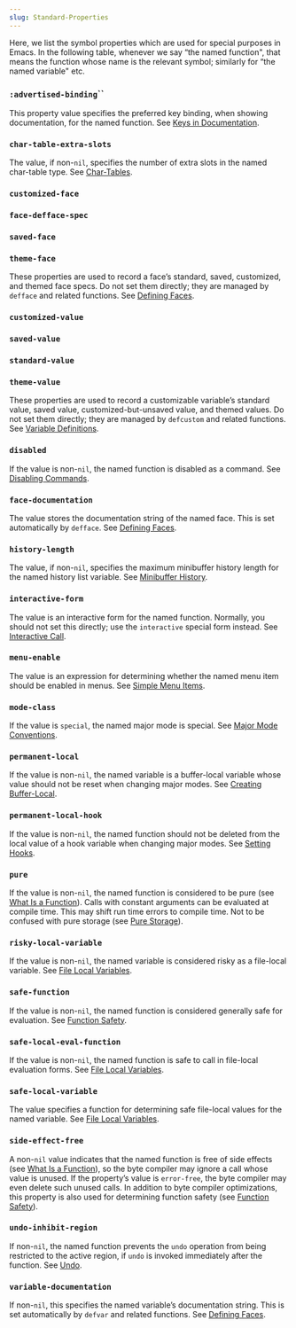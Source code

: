 ```yaml
---
slug: Standard-Properties
---
```


Here, we list the symbol properties which are used for special purposes in Emacs. In the following table, whenever we say “the named function", that means the function whose name is the relevant symbol; similarly for “the named variable" etc.

### <span className="tag :advertised-binding">`:advertised-binding`</span>``

This property value specifies the preferred key binding, when showing documentation, for the named function. See [Keys in Documentation](Keys-in-Documentation).

### `char-table-extra-slots`

The value, if non-`nil`, specifies the number of extra slots in the named char-table type. See [Char-Tables](Char_002dTables).

### `customized-face`

### `face-defface-spec`

### `saved-face`

### `theme-face`

These properties are used to record a face’s standard, saved, customized, and themed face specs. Do not set them directly; they are managed by `defface` and related functions. See [Defining Faces](Defining-Faces).

### `customized-value`

### `saved-value`

### `standard-value`

### `theme-value`

These properties are used to record a customizable variable’s standard value, saved value, customized-but-unsaved value, and themed values. Do not set them directly; they are managed by `defcustom` and related functions. See [Variable Definitions](Variable-Definitions).

### `disabled`

If the value is non-`nil`, the named function is disabled as a command. See [Disabling Commands](Disabling-Commands).

### `face-documentation`

The value stores the documentation string of the named face. This is set automatically by `defface`. See [Defining Faces](Defining-Faces).

### `history-length`

The value, if non-`nil`, specifies the maximum minibuffer history length for the named history list variable. See [Minibuffer History](Minibuffer-History).

### `interactive-form`

The value is an interactive form for the named function. Normally, you should not set this directly; use the `interactive` special form instead. See [Interactive Call](Interactive-Call).

### `menu-enable`

The value is an expression for determining whether the named menu item should be enabled in menus. See [Simple Menu Items](Simple-Menu-Items).

### `mode-class`

If the value is `special`, the named major mode is special. See [Major Mode Conventions](Major-Mode-Conventions).

### `permanent-local`

If the value is non-`nil`, the named variable is a buffer-local variable whose value should not be reset when changing major modes. See [Creating Buffer-Local](Creating-Buffer_002dLocal).

### `permanent-local-hook`

If the value is non-`nil`, the named function should not be deleted from the local value of a hook variable when changing major modes. See [Setting Hooks](Setting-Hooks).

### `pure`

If the value is non-`nil`, the named function is considered to be pure (see [What Is a Function](What-Is-a-Function)). Calls with constant arguments can be evaluated at compile time. This may shift run time errors to compile time. Not to be confused with pure storage (see [Pure Storage](Pure-Storage)).

### `risky-local-variable`

If the value is non-`nil`, the named variable is considered risky as a file-local variable. See [File Local Variables](File-Local-Variables).

### `safe-function`

If the value is non-`nil`, the named function is considered generally safe for evaluation. See [Function Safety](Function-Safety).

### `safe-local-eval-function`

If the value is non-`nil`, the named function is safe to call in file-local evaluation forms. See [File Local Variables](File-Local-Variables).

### `safe-local-variable`

The value specifies a function for determining safe file-local values for the named variable. See [File Local Variables](File-Local-Variables).

### `side-effect-free`

A non-`nil` value indicates that the named function is free of side effects (see [What Is a Function](What-Is-a-Function)), so the byte compiler may ignore a call whose value is unused. If the property’s value is `error-free`, the byte compiler may even delete such unused calls. In addition to byte compiler optimizations, this property is also used for determining function safety (see [Function Safety](Function-Safety)).

### `undo-inhibit-region`

If non-`nil`, the named function prevents the `undo` operation from being restricted to the active region, if `undo` is invoked immediately after the function. See [Undo](Undo).

### `variable-documentation`

If non-`nil`, this specifies the named variable’s documentation string. This is set automatically by `defvar` and related functions. See [Defining Faces](Defining-Faces).
